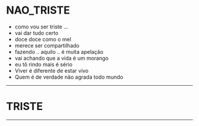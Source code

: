 # NAO_TRISTE

* como vou ser triste ...
* vai dar tudo certo
* doce doce como o mel
* merece ser compartilhado
* fazendo .. aquilo .. é muita apelação
* vai achando que a vida é um morango
* eu tô rindo mais é sério
* Viver é diferente de estar vivo
* Quem é de verdade não agrada todo mundo


---

# TRISTE




---




